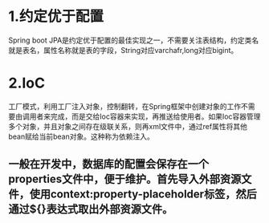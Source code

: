 # 1.约定优于配置
Spring boot JPA是约定优于配置的最佳实现之一，不需要关注表结构，约定类名就是表名，属性名称就是表的字段，String对应varchafr,long对应bigint。
# 2.IoC
工厂模式，利用工厂注入对象，控制翻转，在Spring框架中创建对象的工作不需要由调用者来完成，而是交给Ioc容器来实现，再推送给使用者。如果Ioc容器管理多个对象，并且对象之间存在级联关系，则再xml文件中，通过ref属性将其他bean赋给当前bean对象。这种称为依赖注入。
## 一般在开发中，数据库的配置会保存在一个properties文件中，便于维护。首先导入外部资源文件，使用context:property-placeholder标签，然后通过${}表达式取出外部资源文件。

